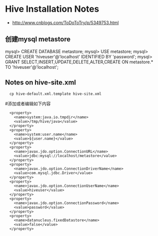 # Hive Installation Notes
- http://www.cnblogs.com/ToDoToTry/p/5349753.html

## 创建mysql metastore

mysql> CREATE DATABASE metastore;
mysql> USE metastore;
mysql> CREATE USER 'hiveuser'@'localhost' IDENTIFIED BY 'password';
mysql> GRANT SELECT,INSERT,UPDATE,DELETE,ALTER,CREATE ON metastore.* TO 'hiveuser'@'localhost';

## Notes on hive-site.xml

```
  cp hive-default.xml.template hive-site.xml
```
#添加或者编辑如下内容
```
  <property>
    <name>system:java.io.tmpdir</name>
    <value>/tmp/hive/java</value>
  </property>
  <property>
    <name>system:user.name</name>
    <value>${user.name}</value>
  </property>
  <property>
    <name>javax.jdo.option.ConnectionURL</name>
    <value>jdbc:mysql://localhost/metastore</value>
  </property>
  <property>
    <name>javax.jdo.option.ConnectionDriverName</name>
    <value>com.mysql.jdbc.Driver</value>
  </property>
  <property>
    <name>javax.jdo.option.ConnectionUserName</name>
    <value>hiveuser</value>
  </property>
  <property>
    <name>javax.jdo.option.ConnectionPassword</name>
    <value>password</value>
  </property>
  <property>
    <name>datanucleus.fixedDatastore</name>
    <value>false</value>
  </property>

```
